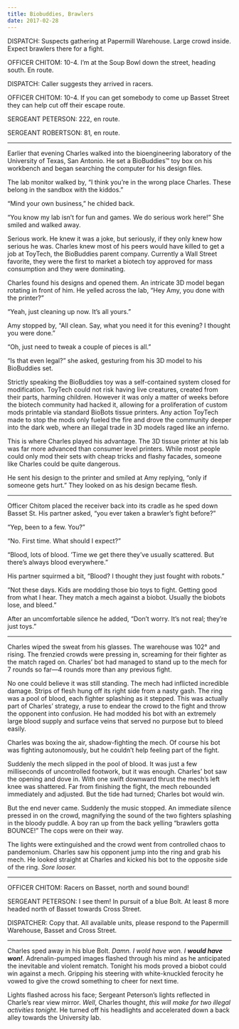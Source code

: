 ```yaml
---
title: Biobuddies, Brawlers
date: 2017-02-28
---
```


DISPATCH: Suspects gathering at Papermill Warehouse. Large crowd inside. Expect brawlers there for a fight.

OFFICER CHITOM: 10-4. I’m at the Soup Bowl down the street, heading south. En route.

DISPATCH: Caller suggests they arrived in racers.

OFFICER CHITOM: 10-4. If you can get somebody to come up Basset Street they can help cut off their escape route.

SERGEANT PETERSON: 222, en route.

SERGEANT ROBERTSON: 81, en route.

---- 

Earlier that evening Charles walked into the bioengineering laboratory of the University of Texas, San Antonio. He set a BioBuddies™ toy box on his workbench and began searching the computer for his design files.

The lab monitor walked by, “I think you’re in the wrong place Charles. These belong in the sandbox with the kiddos.”

“Mind your own business,” he chided back.

“You know my lab isn’t for fun and games. We do serious work here!” She smiled and walked away.

Serious work. He knew it was a joke, but seriously, if they only knew how serious he was. Charles knew most of his peers would have killed to get a job at ToyTech, the BioBuddies parent company. Currently a Wall Street favorite, they were the first to market a biotech toy approved for mass consumption and they were dominating. 

Charles found his designs and opened them. An intricate 3D model began rotating in front of him. He yelled across the lab, “Hey Amy, you done with the printer?”

“Yeah, just cleaning up now. It’s all yours.”  

Amy stopped by, “All clean. Say, what you need it for this evening? I thought you were done.”

“Oh, just need to tweak a couple of pieces is all.”

“Is that even legal?” she asked, gesturing from his 3D model to his BioBuddies set.

Strictly speaking the BioBuddies toy was a self-contained system closed for modification. ToyTech could not risk having live creatures, created from their parts, harming children. However it was only a matter of weeks before the biotech community had hacked it, allowing for a proliferation of custom mods printable via standard BioBots tissue printers. Any action ToyTech made to stop the mods only fueled the fire and drove the community deeper into the dark web, where an illegal trade in 3D models raged like an inferno.

This is where Charles played his advantage. The 3D tissue printer at his lab was far more advanced than consumer level printers. While most people could only mod their sets with cheap tricks and flashy facades, someone like Charles could be quite dangerous. 

He sent his design to the printer and smiled at Amy replying, “only if someone gets hurt.” They looked on as his design became flesh.

---- 

Officer Chitom placed the receiver back into its cradle as he sped down Basset St. His partner asked, “you ever taken a brawler’s fight before?”

“Yep, been to a few. You?”

“No. First time. What should I expect?”

“Blood, lots of blood. ’Time we get there they’ve usually scattered. But there’s always blood everywhere.”

His partner squirmed a bit, “Blood? I thought they just fought with robots.”

“Not these days. Kids are modding those bio toys to fight. Getting good from what I hear. They match a mech against a biobot. Usually the biobots lose, and bleed.”

After an uncomfortable silence he added, “Don’t worry. It’s not real; they’re just toys.”

---- 

Charles wiped the sweat from his glasses. The warehouse was 102° and rising. The frenzied crowds were pressing in, screaming for their fighter as the match raged on. Charles’ bot had managed to stand up to the mech for 7 rounds so far—4 rounds more than any previous fight. 

No one could believe it was still standing. The mech had inflicted incredible damage. Strips of flesh hung off its right side from a nasty gash. The ring was a pool of blood, each fighter splashing as it stepped. This was actually part of Charles’ strategy, a ruse to endear the crowd to the fight and throw the opponent into confusion. He had modded his bot with an extremely large blood supply and surface veins that served no purpose but to bleed easily.

Charles was boxing the air, shadow-fighting the mech. Of course his bot was fighting autonomously, but he couldn’t help feeling part of the fight. 

Suddenly the mech slipped in the pool of blood. It was just a few milliseconds of uncontrolled footwork, but it was enough. Charles’ bot saw the opening and dove in. With one swift downward thrust the mech’s left knee was shattered. Far from finishing the fight, the mech rebounded immediately and adjusted. But the tide had turned; Charles bot would win.

But the end never came. Suddenly the music stopped. An immediate silence pressed in on the crowd, magnifying the sound of the two fighters splashing in the bloody puddle. A boy ran up from the back yelling “brawlers gotta BOUNCE!” The cops were on their way.

The lights were extinguished and the crowd went from controlled chaos to pandemonium. Charles saw his opponent jump into the ring and grab his mech. He looked straight at Charles and kicked his bot to the opposite side of the ring. _Sore looser._

---- 

OFFICER CHITOM: Racers on Basset, north and sound bound!

SERGEANT PETERSON: I see them! In pursuit of a blue Bolt. At least 8 more headed north of Basset towards Cross Street.

DISPATCHER: Copy that. All available units, please respond to the Papermill Warehouse, Basset and Cross Street.

---- 

Charles sped away in his blue Bolt. _Damn. I wold have won. I **would have won!**_. Adrenalin-pumped images flashed through his mind as he anticipated the inevitable and violent rematch. Tonight his mods proved a biobot could win against a mech. Gripping his steering with white-knuckled ferocity he vowed to give the crowd something to cheer for next time.

Lights flashed across his face; Sergeant Peterson’s lights reflected in Charle’s rear view mirror. _Well_, Charles thought, _this will make for two illegal activities tonight_. He turned off his headlights and accelerated down a back alley towards the University lab.
